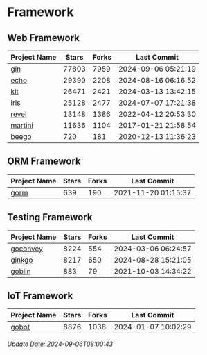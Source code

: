 # Framework

## Web Framework
| Project Name | Stars | Forks | Last Commit |
| ------------ | ----- | ----- | ----------- |
| [gin](https://github.com/gin-gonic/gin) | 77803 | 7959 | 2024-09-06 05:21:19 |
| [echo](https://github.com/labstack/echo) | 29390 | 2208 | 2024-08-16 06:16:52 |
| [kit](https://github.com/go-kit/kit) | 26471 | 2421 | 2024-03-13 13:42:15 |
| [iris](https://github.com/kataras/iris) | 25128 | 2477 | 2024-07-07 17:21:38 |
| [revel](https://github.com/revel/revel) | 13148 | 1386 | 2022-04-12 20:53:30 |
| [martini](https://github.com/go-martini/martini) | 11636 | 1104 | 2017-01-21 21:58:54 |
| [beego](https://github.com/astaxie/beego) | 720 | 181 | 2020-12-13 11:36:23 |

## ORM Framework
| Project Name | Stars | Forks | Last Commit |
| ------------ | ----- | ----- | ----------- |
| [gorm](https://github.com/jinzhu/gorm) | 639 | 190 | 2021-11-20 01:15:37 |

## Testing Framework
| Project Name | Stars | Forks | Last Commit |
| ------------ | ----- | ----- | ----------- |
| [goconvey](https://github.com/smartystreets/goconvey) | 8224 | 554 | 2024-03-06 06:24:57 |
| [ginkgo](https://github.com/onsi/ginkgo) | 8217 | 650 | 2024-08-28 15:21:05 |
| [goblin](https://github.com/franela/goblin) | 883 | 79 | 2021-10-03 14:34:22 |

## IoT Framework
| Project Name | Stars | Forks | Last Commit |
| ------------ | ----- | ----- | ----------- |
| [gobot](https://github.com/hybridgroup/gobot) | 8876 | 1038 | 2024-01-07 10:02:29 |

*Update Date: 2024-09-06T08:00:43*